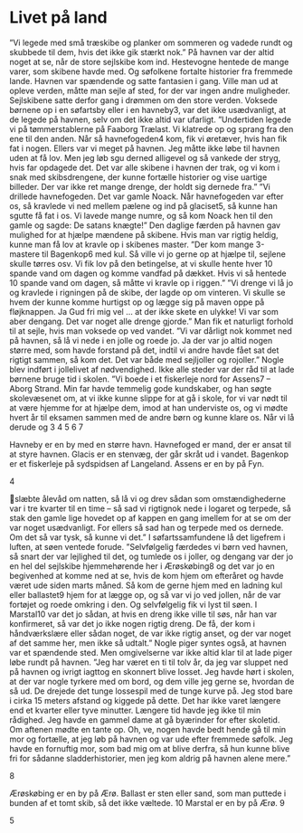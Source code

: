 # Livet på land
”Vi legede med små træskibe og planker om sommeren og vadede rundt og skubbede til dem, hvis det ikke gik stærkt
nok.”
På havnen var der altid noget at se, når de store
sejlskibe kom ind. Hestevogne hentede de mange
varer, som skibene havde med. Og søfolkene fortalte
historier fra fremmede lande. Havnen var spændende
og satte fantasien i gang. Ville man ud at opleve
verden, måtte man sejle af sted, for der var ingen
andre muligheder. Sejlskibene satte derfor gang i
drømmen om den store verden. Voksede børnene op i
en søfartsby eller i en havneby3, var det ikke
usædvanligt, at de legede på havnen, selv om det ikke
altid var ufarligt.
”Undertiden legede vi på tømmerstablerne på
Faaborg Trælast. Vi klatrede op og sprang fra den
ene til den anden. Når så havnefogeden4 kom, fik vi
øretæver, hvis han fik fat i nogen. Ellers var vi meget på havnen. Jeg måtte ikke løbe til havnen uden at få lov. Men jeg
løb sgu derned alligevel og så vankede der stryg, hvis far opdagede det. Det var alle skibene i havnen der trak, og vi
kom i snak med skibsdrengene, der kunne fortælle historier og vise uartige billeder. Der var ikke ret mange drenge, der
holdt sig dernede fra.”
”Vi drillede havnefogeden. Det var gamle Noack. Når havnefogeden var efter os, så kravlede vi ned mellem pælene og
ind på glaciset5, så kunne han sgutte få fat i os. Vi lavede mange numre, og så kom Noack hen til den gamle og sagde:
De satans knægte!”
Den daglige færden på havnen gav mulighed for at hjælpe mændene på skibene. Hvis man var rigtig heldig, kunne man
få lov at kravle op i skibenes master.
”Der kom mange 3-mastere til Bagenkop6 med kul. Så ville vi jo gerne op at hjælpe til, sejlene skulle tørres osv. Vi fik
lov på den betingelse, at vi skulle hente hver 10 spande vand om dagen og komme vandfad på dækket. Hvis vi så
hentede 10 spande vand om dagen, så måtte vi kravle op i riggen.”
”Vi drenge vi lå jo og kravlede i rigningen på de skibe, der lagde op om vinteren. Vi skulle se hvem der kunne komme
hurtigst op og lægge sig på maven oppe på fløjknappen. Ja Gud fri mig vel … at der ikke skete en ulykke! Vi var som
aber dengang. Det var noget alle drenge gjorde.”
Man fik et naturligt forhold til at sejle, hvis man voksede op ved vandet. ”Vi var dårligt nok kommet ned på havnen, så
lå vi nede i en jolle og roede jo. Ja der var jo altid nogen større med, som havde forstand på det, indtil vi andre havde
fået sat det rigtigt sammen, så kom det. Det var både med sejljoller og rojoller.”
Nogle blev indført i jollelivet af nødvendighed. Ikke alle steder var der råd til at lade børnene bruge tid i skolen.
”Vi boede i et fiskerleje nord for Assens7 – Aborg Strand. Min far havde temmelig gode kundskaber, og han søgte
skolevæsenet om, at vi ikke kunne slippe for at gå i skole, for vi var nødt til at være hjemme for at hjælpe dem, imod at
han underviste os, og vi mødte hvert år til eksamen sammen med de andre børn og kunne klare os. Når vi lå derude og
3
4
5
6
7

Havneby er en by med en større havn.
Havnefoged er mand, der er ansat til at styre havnen.
Glacis er en stenvæg, der går skråt ud i vandet.
Bagenkop er et fiskerleje på sydspidsen af Langeland.
Assens er en by på Fyn.

4

slæbte ålevåd om natten, så lå vi og drev sådan som omstændighederne var i tre kvarter til en time – så sad vi rigtignok
nede i logaret og terpede, så stak den gamle lige hovedet op af kappen en gang imellem for at se om der var noget
usædvanligt. For ellers så sad han og terpede med os dernede. Om det så var tysk, så kunne vi det.”
I søfartssamfundene lå det ligefrem i luften, at søen ventede forude.
”Selvfølgelig færdedes vi børn ved havnen, så snart
der var lejlighed til det, og tumlede os i joller, og
dengang var der jo en hel del sejlskibe
hjemmehørende her i Ærøskøbing8 og det var jo en
begivenhed at komme ned at se, hvis de kom hjem om
efteråret og havde været ude siden marts måned. Så
kom de gerne hjem med en ladning kul eller
ballastet9 hjem for at lægge op, og så var vi jo ved
jollen, når de var fortøjet og roede omkring i den. Og
selvfølgelig fik vi lyst til søen. I Marstal10 var det jo
sådan, at hvis en dreng ikke ville til søs, når han var
konfirmeret, så var det jo ikke nogen rigtig dreng. De
få, der kom i håndværkslære eller sådan noget, de var ikke rigtig anset, og der var noget af det samme her, men ikke så
udtalt.”
Nogle piger syntes også, at havnen var et spændende sted. Men omgivelserne var ikke altid klar til at lade piger løbe
rundt på havnen.
”Jeg har været en ti til tolv år, da jeg var sluppet ned på havnen og ivrigt iagttog en skonnert blive losset. Jeg havde
hørt i skolen, at der var nogle tyrkere med om bord, og dem ville jeg gerne se, hvordan de så ud. De drejede det tunge
lossespil med de tunge kurve på. Jeg stod bare i cirka 15 meters afstand og kiggede på dette. Det har ikke varet længere
end et kvarter eller tyve minutter. Længere tid havde jeg ikke til min rådighed. Jeg havde en gammel dame at gå
byærinder for efter skoletid. Om aftenen mødte en tante op. Oh, ve, nogen havde bedt hende gå til min mor og fortælle,
at jeg løb på havnen og var ude efter fremmede søfolk. Jeg havde en fornuftig mor, som bad mig om at blive derfra, så
hun kunne blive fri for sådanne sladderhistorier, men jeg kom aldrig på havnen alene mere.”

8

Ærøskøbing er en by på Ærø.
Ballast er sten eller sand, som man puttede i bunden af et tomt skib, så det ikke væltede.
10
Marstal er en by på Ærø.
9

5

